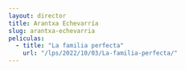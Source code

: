 ```yaml
---
layout: director
title: Arantxa Echevarría
slug: arantxa-echevarria
peliculas:
  - title: "La familia perfecta"
    url: "/lps/2022/10/03/La-familia-perfecta/"
---
```

